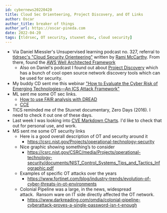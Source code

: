 ```yaml
---
id: cybernews20220420
title: Cloud Sec Orienteering, Project Discovery, and OT Links
author: Oscar
author_title: breaker of things
author_url: https://oscar-pineda.com
date: 2022-04-20
tags: [tldrsec, OT security, stuxnet doc, cloud security]
---
```




- Via Daniel Miessler's Unsupervised learning podcast no. 327, referral to [tldrsec's "Cloud Security Orienteering"](https://tldrsec.com/blog/cloud-security-orienteering/) written by [Rami McCarthy](https://twitter.com/ramimacisabird). From there, found the [AWS Well Architected Framework](https://docs.aws.amazon.com/wellarchitected/latest/security-pillar/welcome.html)
  - Also on Daniel's podcast I found out about [Project Discovery](https://projectdiscovery.io/#/) which has a bunch of cool open source network discovery tools which can be used for security.
- My buddy CD sent me this webinar ["How to Evaluate the Cyber Risk of Emerging Technologies—An ICS Attack Framework"](https://selinc.com/events/on-demand-webinar/136089/)
- ML sent me some OT sec links.
  - [How to use FAIR analysis with DREAD](https://www.fairinstitute.org/blog/how-to-use-dread-analysis-with-fair)
  - [CCE](https://inl.gov/cce/)
- TICS reminded me of the Stuxnet documentary, Zero Days (2016). I need to check it out one of these days.
- Last week I was looking into [CVE Markdown Charts](https://github.com/clearbluejar/cve-markdown-charts). I'd like to check that out for personal use, and work.
- MS sent me some OT security links
  - Here is a good overall description of OT and security around it 
    - <https://csrc.nist.gov/Projects/operational-technology-security>
  - Nice graphic showing something’s to consider
    - <https://csrc.nist.gov/CSRC/media/Projects/operational-technology-security/documents/NIST_Control_Systems_Tips_and_Tactics_Infographic.pdf>
  - Examples of specific OT attacks over the years 
    - <https://www.fortinet.com/blog/industry-trends/evolution-of-cyber-threats-in-ot-environments>
  - Colonial Pipeline was a large, in the news, widespread attack.  Ransom ware on IT side directly affected the OT network. 
    - <https://www.darkreading.com/omdia/colonial-pipeline-cyberattack-proves-a-single-password-isn-t-enough>
